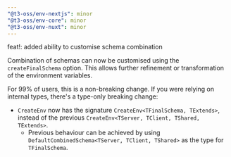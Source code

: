 ```yaml
---
"@t3-oss/env-nextjs": minor
"@t3-oss/env-core": minor
"@t3-oss/env-nuxt": minor
---
```


feat!: added ability to customise schema combination

Combination of schemas can now be customised using the `createFinalSchema` option. This allows further refinement or transformation of the environment variables.

For 99% of users, this is a non-breaking change. If you were relying on internal types, there's a type-only breaking change:

- `CreateEnv` now has the signature `CreateEnv<TFinalSchema, TExtends>`, instead of the previous `CreateEnv<TServer, TClient, TShared, TExtends>`.
  - Previous behaviour can be achieved by using `DefaultCombinedSchema<TServer, TClient, TShared>` as the type for `TFinalSchema`.
